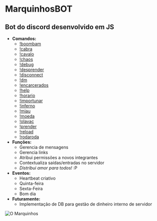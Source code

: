 # MarquinhosBOT
## Bot do discord desenvolvido em JS

- **Comandos:**
	- [!boombam](https://github.com/tiago-ds/MarquinhosBOT/blob/master/commands/boombam.js)
	- [!cabra](https://github.com/tiago-ds/MarquinhosBOT/blob/master/commands/cabra.js)
	- [!cavalo](https://github.com/tiago-ds/MarquinhosBOT/blob/master/commands/cavalo.js)
	- [!chaos](https://github.com/tiago-ds/MarquinhosBOT/blob/master/commands/chaos.js)
	- [!debug](https://github.com/tiago-ds/MarquinhosBOT/blob/master/commands/debug.js)
	- [!desprender](https://github.com/tiago-ds/MarquinhosBOT/blob/master/commands/desprender.js)
	- [!disconnect](https://github.com/tiago-ds/MarquinhosBOT/blob/master/commands/disconnect.js)
	- [!dm](https://github.com/tiago-ds/MarquinhosBOT/blob/master/commands/dm.js)
	- [!encarcerados](https://github.com/tiago-ds/MarquinhosBOT/blob/master/commands/encarcerados.js)
	- [!help](https://github.com/tiago-ds/MarquinhosBOT/blob/master/commands/help.js)
	- [!horario](https://github.com/tiago-ds/MarquinhosBOT/blob/master/commands/horario.js)
	- [!importunar](https://github.com/tiago-ds/MarquinhosBOT/blob/master/commands/importunar.js)
	- [!inferno](https://github.com/tiago-ds/MarquinhosBOT/blob/master/commands/inferno.js)
	- [!miau](https://github.com/tiago-ds/MarquinhosBOT/blob/master/commands/miau.js)
	- [!moeda](https://github.com/tiago-ds/MarquinhosBOT/blob/master/commands/moeda.js)
	- [!olavac](https://github.com/tiago-ds/MarquinhosBOT/blob/master/commands/olavac.js)
	- [!prender](https://github.com/tiago-ds/MarquinhosBOT/blob/master/commands/prender.js)
	- [!reload](https://github.com/tiago-ds/MarquinhosBOT/blob/master/commands/reload.js)
	- [!rodaroda](https://github.com/tiago-ds/MarquinhosBOT/blob/master/commands/rodaroda.js)
- **Funções:**
	- Gerencia de mensagens
	- Gerencia links
	- Atribui permissões a novos integrantes
	- Contextualiza saídas/entradas no servidor
	- *Distribui amor para todos!* :P
- **Eventos:**
	- Heartbeat criativo
	- Quinta-feira
	- Sexta-Feira
	- Bom dia
- **Futuramente:**
    - Implementação de DB para gestão de dinheiro interno de servidor
	
![O Marquinhos](https://i.imgur.com/KtfKQ5h.jpg)
